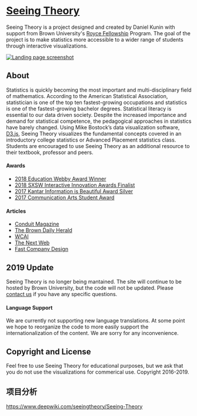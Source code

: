 # [Seeing Theory](http://students.brown.edu/seeing-theory/) 

Seeing Theory is a project designed and created by Daniel Kunin with support from Brown University's [Royce Fellowship](https://www.brown.edu/academics/college/fellowships/royce/) Program. The goal of the project is to make statistics more accessible to a wider range of students through interactive visualizations.

[![Landing page screenshot](img/share/home.png)](http://students.brown.edu/seeing-theory/) 

## About

Statistics is quickly becoming the most important and multi-disciplinary field of mathematics. According to the American Statistical Association, statistician is one of the top ten fastest-growing occupations and statistics is one of the fastest-growing bachelor degrees. Statistical literacy is essential to our data driven society. Despite the increased importance and demand for statistical competence, the pedagogical approaches in statistics have barely changed. Using Mike Bostock’s data visualization software, [D3.js](https://d3js.org/), Seeing Theory visualizes the fundamental concepts covered in an introductory college statistics or Advanced Placement statistics class. Students are encouraged to use Seeing Theory as an additional resource to their textbook, professor and peers.

#### Awards
  * [2018 Education Webby Award Winner](https://www.webbyawards.com/winners/2018/websites/general/education/seeing-theory/)
  * [2018 SXSW Interactive Innovation Awards Finalist](https://www.sxsw.com/awards/interactive-innovation-awards/)
  * [2017 Kantar Information is Beautiful Award Silver](https://www.informationisbeautifulawards.com/showcase/2296-seeing-theory)
  * [2017 Communication Arts Student Award](https://www.commarts.com/project/26039/seeing-theory)
  
#### Articles 
  * [Conduit Magazine](https://cs.brown.edu/about/conduit/conduit_v27.pdf#page=14)
  * [The Brown Daily Herald](http://www.browndailyherald.com/2018/02/08/brown-risd-grads-craft-online-statistics-resource/)
  * [WCAI](http://www.capeandislands.org/post/websites-will-make-you-fall-love-statistics#stream/0)
  * [The Next Web](https://thenextweb.com/apps/2017/03/01/interactive-webiste-statistics-boring/)
  * [Fast Company Design](https://www.fastcompany.com/3068795/a-visual-guide-to-statistics)
 
## 2019 Update

Seeing Theory is no longer being mantained.  The site will continue to be hosted by Brown University, but the code will not be updated.  Please [contact us](mailto:info@seeingtheory.io) if you have any specific questions.

#### Language Support
We are currently not supporting new language translations. At some point we hope to reorganize the code to more easily support the internationalization of the content. We are sorry for any inconvenience.

## Copyright and License

Feel free to use Seeing Theory for educational purposes, but we ask that you do not use the visualizations for commerical use.  Copyright 2016-2019.

## 项目分析

https://www.deepwiki.com/seeingtheory/Seeing-Theory